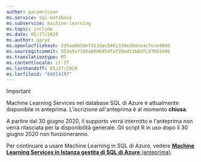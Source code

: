 ```yaml
---
author: garyericson
ms.service: sql-database
ms.subservice: machine-learning
ms.topic: include
ms.date: 05/27/2020
ms.author: garye
ms.openlocfilehash: 235aa6b50ef413dacb461320e50dceac7cce460d
ms.sourcegitcommit: 053e5e7103ab666454faf26ed51b0dfcd7661996
ms.translationtype: MT
ms.contentlocale: it-IT
ms.lasthandoff: 05/27/2020
ms.locfileid: "84014197"
---
```

> [!IMPORTANT]
> Machine Learning Services nel database SQL di Azure è attualmente disponibile in anteprima. L'iscrizione all'anteprima è al momento **chiusa**.
>
> A partire dal 30 giugno 2020, il supporto verrà interrotto e l'anteprima non verrà rilasciata per la disponibilità generale. Gli script R in uso dopo il 30 giugno 2020 non funzioneranno.
>
> Per continuare a usare Machine Learning in SQL di Azure, vedere [**Machine Learning Services in Istanza gestita di SQL di Azure** (anteprima)](../articles/azure-sql/managed-instance/machine-learning-services-overview.md).
